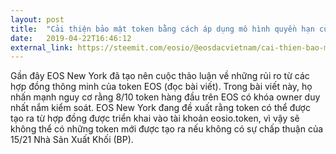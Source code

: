 ```yaml
---
layout: post
title:  "Cải thiện bảo mật token bằng cách áp dụng mô hình quyền hạn của DAC"
date:   2019-04-22T16:46:12
external_link: https://steemit.com/eosio/@eosdacvietnam/cai-thien-bao-mat-token-bang-cach-ap-dung-mo-hinh-quyen-han-cua-dac
---
```

Gần đây EOS New York đã tạo nên cuộc thảo luận về những rủi ro từ các hợp đồng thông minh của token EOS (đọc bài viết). Trong bài viết này, họ nhấn mạnh nguy cơ rằng 8/10 token hàng đầu trên EOS có khóa owner duy nhất nắm kiểm soát. EOS New York đang đề xuất rằng token có thể được tạo ra từ hợp đồng được triển khai vào tài khoản eosio.token, vì vậy sẽ không thể có những token mới được tạo ra nếu không có sự chấp thuận của 15/21 Nhà Sản Xuất Khối (BP).
